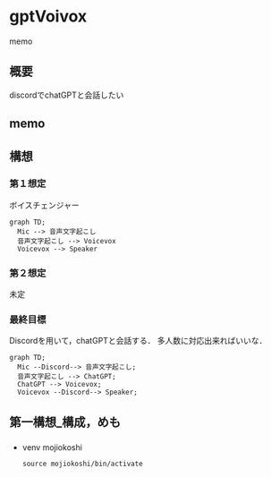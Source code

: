# gptVoivox

memo

## 概要
discordでchatGPTと会話したい

## memo
## 構想
### 第１想定
ボイスチェンジャー
```mermaid
graph TD;
  Mic --> 音声文字起こし
  音声文字起こし --> Voicevox
  Voicevox --> Speaker
```

### 第２想定
未定
### 最終目標
Discordを用いて，chatGPTと会話する．
多人数に対応出来ればいいな．
```mermaid
graph TD;
  Mic --Discord--> 音声文字起こし;
  音声文字起こし --> ChatGPT;
  ChatGPT --> Voicevox;
  Voicevox --Discord--> Speaker;
```


## 第一構想_構成，めも
### 

- venv mojiokoshi
  ```shell
  source mojiokoshi/bin/activate
  ```